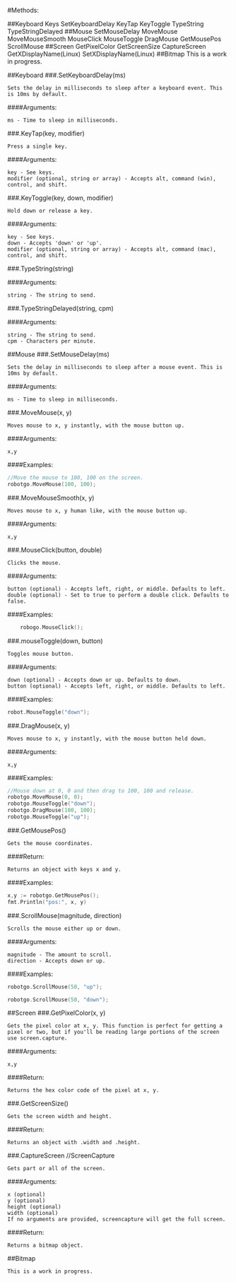 #Methods:

##Keyboard
    Keys
    SetKeyboardDelay
    KeyTap
    KeyToggle
    TypeString
    TypeStringDelayed
##Mouse
    SetMouseDelay
    MoveMouse
    MoveMouseSmooth
    MouseClick
    MouseToggle
    DragMouse
    GetMousePos
    ScrollMouse
##Screen
    GetPixelColor
    GetScreenSize
    CaptureScreen
    GetXDisplayName(Linux)
    SetXDisplayName(Linux)
##Bitmap
    This is a work in progress.


##Keyboard
###.SetKeyboardDelay(ms)

    Sets the delay in milliseconds to sleep after a keyboard event. This is 10ms by default.

####Arguments:

    ms - Time to sleep in milliseconds.

###.KeyTap(key, modifier)

    Press a single key.

####Arguments:

    key - See keys.
    modifier (optional, string or array) - Accepts alt, command (win), control, and shift.

###.KeyToggle(key, down, modifier)

    Hold down or release a key.

####Arguments:

    key - See keys.
    down - Accepts 'down' or 'up'.
    modifier (optional, string or array) - Accepts alt, command (mac), control, and shift.

###.TypeString(string)

####Arguments:

    string - The string to send.

###.TypeStringDelayed(string, cpm)

####Arguments:

    string - The string to send.
    cpm - Characters per minute.



##Mouse
###.SetMouseDelay(ms)

    Sets the delay in milliseconds to sleep after a mouse event. This is 10ms by default.

####Arguments:

    ms - Time to sleep in milliseconds.

###.MoveMouse(x, y)

    Moves mouse to x, y instantly, with the mouse button up.

####Arguments:

    x,y

####Examples:

```Go
//Move the mouse to 100, 100 on the screen. 
robotgo.MoveMouse(100, 100);
```

###.MoveMouseSmooth(x, y)

    Moves mouse to x, y human like, with the mouse button up.

####Arguments:

    x,y

###.MouseClick(button, double)

    Clicks the mouse.

####Arguments:

    button (optional) - Accepts left, right, or middle. Defaults to left.
    double (optional) - Set to true to perform a double click. Defaults to false.

####Examples:

```Go
    robogo.MouseClick();
```

###.mouseToggle(down, button)

    Toggles mouse button.

####Arguments:

    down (optional) - Accepts down or up. Defaults to down.
    button (optional) - Accepts left, right, or middle. Defaults to left.

####Examples:

```Go
robot.MouseToggle("down");
```

###.DragMouse(x, y)

    Moves mouse to x, y instantly, with the mouse button held down.

####Arguments:

    x,y

####Examples:

```Go
//Mouse down at 0, 0 and then drag to 100, 100 and release. 
robotgo.MoveMouse(0, 0);
robotgo.MouseToggle("down");
robotgo.DragMouse(100, 100);
robotgo.MouseToggle("up");
```

###.GetMousePos()

    Gets the mouse coordinates.

####Return:

    Returns an object with keys x and y.

####Examples:

```Go
x,y := robotgo.GetMousePos();
fmt.Println("pos:", x, y)
```

###.ScrollMouse(magnitude, direction)

    Scrolls the mouse either up or down.

####Arguments:

    magnitude - The amount to scroll.
    direction - Accepts down or up.

####Examples:

```Go
robotgo.ScrollMouse(50, "up");

robotgo.ScrollMouse(50, "down");
```


##Screen
###.GetPixelColor(x, y)

    Gets the pixel color at x, y. This function is perfect for getting a pixel or two, but if you'll be reading large portions of the screen use screen.capture.

####Arguments:

    x,y

####Return:

    Returns the hex color code of the pixel at x, y.

###.GetScreenSize()

    Gets the screen width and height.

####Return:

    Returns an object with .width and .height.

###.CaptureScreen
    //ScreenCapture

    Gets part or all of the screen.

####Arguments:

    x (optional)
    y (optional)
    height (optional)
    width (optional)
    If no arguments are provided, screencapture will get the full screen.

####Return:

    Returns a bitmap object.

##Bitmap

    This is a work in progress.
